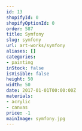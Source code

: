 ```yaml
---
id: 13
shopifyId: 0
shopifyOptionId: 0
order: 587
title: Symfony
slug: symfony
url: art-works/symfony
aliases: []
categories:
- painting
inStock: false
isVisible: false
height: 50
width: 50
date: 2017-01-01T00:00:00Z
materials:
- acrylic
- canvas
price: -1
mainImage: symfony.jpg
---
```

